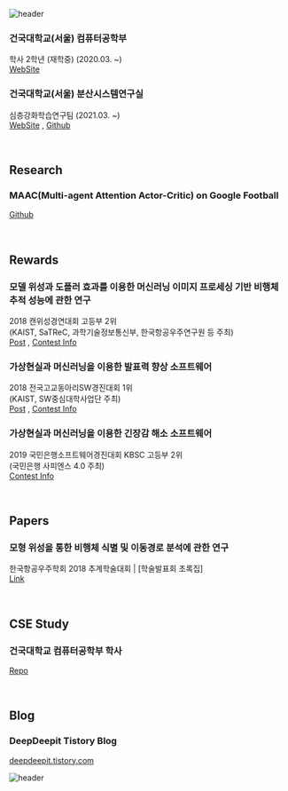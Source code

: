 ![header](https://capsule-render.vercel.app/api?type=waving&color=timeGradient&section=header&height=240&text=Hoeun%20Lee's%20Github&fontSize=40)

### 건국대학교(서울) 컴퓨터공학부
학사 2학년 (재학중) (2020.03. ~) <br>
[WebSite](http://cse.konkuk.ac.kr/main.do)

### 건국대학교(서울) 분산시스템연구실 
심층강화학습연구팀 (2021.03. ~) <br>
[WebSite](https://dmslab-konkuk.github.io/) , [Github](https://github.com/dmslab-konkuk)

<br>

## Research
### MAAC(Multi-agent Attention Actor-Critic) on Google Football
[Github](https://github.com/leehe228/TIL/tree/main/football) 

<br>

## Rewards
### 모델 위성과 도플러 효과를 이용한 머신러닝 이미지 프로세싱 기반 비행체 추적 성능에 관한 연구
2018 캔위성경연대회 고등부 2위 <br>
(KAIST, SaTReC, 과학기술정보통신부, 한국항공우주연구원 등 주최) <br>
[Post](https://deepdeepit.tistory.com/45) , [Contest Info](http://cansat.kaist.ac.kr/)

### 가상현실과 머신러닝을 이용한 발표력 향상 소프트웨어
2018 전국고교동아리SW경진대회 1위 <br>
(KAIST, SW중심대학사업단 주최) <br>
[Post](https://deepdeepit.tistory.com/50) , [Contest Info](https://www.highschool-swcontest.com/)

### 가상현실과 머신러닝을 이용한 긴장감 해소 소프트웨어
2019 국민은행소프트웨어경진대회 KBSC 고등부 2위 <br>
(국민은행 사피엔스 4.0 주최) <br>
[Contest Info](http://www.kbsccoding.com/)
 

<br>

## Papers
### 모형 위성을 통한 비행체 식별 및 이동경로 분석에 관한 연구
한국항공우주학회 2018 추계학술대회 | [학술발표회 초록집] <br>
[Link](http://ksas.or.kr/Publications/sub_05_11.asp) 


<br>

## CSE Study
### 건국대학교 컴퓨터공학부 학사
[Repo](https://github.com/leehe228/Konkuk_Univ_CSE)

<br>

## Blog
### DeepDeepit Tistory Blog
[deepdeepit.tistory.com](https://deepdeepit.tistory.com/)



![header](https://capsule-render.vercel.app/api?type=waving&color=timeGradient&section=footer)

